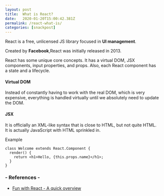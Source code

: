 ```yaml
---
layout: post
title:  What is React?
date:   2020-01-20T15:00:42.381Z
permalink: /react-what-is/
categories: [snackpost]
---
```

React is a free, unlicensed JS library focused in **UI management**.

Created by **Facebook**,React was initially released in 2013.

React has some unique core concepts. It has a virtual DOM, JSX components, input properties, and props. Also, each React component has a state and a lifecycle.

#### Virtual DOM
Instead of constantly having to work with the real DOM, which is very expensive, everything is handled virtually until we absolutely need to update the DOM.

#### JSX 
It is officially an XML-like syntax that is close to HTML, but not quite HTML. It is actually JavaScript with HTML sprinkled in.

Example

```
class Welcome extends React.Component {
  render() {
    return <h1>Hello, {this.props.name}</h1>;
  }
}
```


### - References -

- [Fun with React - A quick overview](https://www.telerik.com/blogs/fun-with-react-a-quick-overview)
